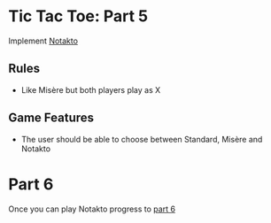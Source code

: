 # Tic Tac Toe: Part 5

Implement [Notakto](https://en.wikipedia.org/wiki/Notakto)

## Rules

* Like Misère but both players play as X

## Game Features

* The user should be able to choose between Standard, Misère and Notakto

# Part 6

Once you can play Notakto progress to [part 6](./part6.md)
